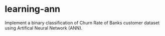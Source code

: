 # learning-ann
Implement a  binary classification of Churn Rate of Banks customer dataset using Artifical Neural Network (ANN). 
